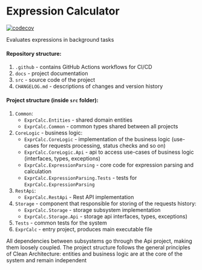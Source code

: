 # Expression Calculator

[![codecov](https://codecov.io/github/ikjob/expr-calc/graph/badge.svg?token=6UM2YH20NZ)](https://codecov.io/github/ikjob/expr-calc)

Evaluates expressions in background tasks

#### Repository structure:
1. `.github` - contains GitHub Actions workflows for CI/CD
2. `docs` - project documentation
3. `src` - source code of the project
4. `CHANGELOG.md` - descriptions of changes and version history


#### Project structure (inside `src` folder):
1. `Common`:
   - `ExprCalc.Entities` - shared domain entities
   - `ExprCalc.Common` - common types shared between all projects
2. `CoreLogic` - business logic:
   - `ExprCalc.CoreLogic` - implementation of the business logic (use-cases for requests processing, status checks and so on)
   - `ExprCalc.CoreLogic.Api` - api to access use-cases of business logic (interfaces, types, exceptions)
   - `ExprCalc.ExpressionParsing` - core code for expression parsing and calculation
   - `ExprCalc.ExpressionParsing.Tests` - tests for `ExprCalc.ExpressionParsing`
3. `RestApi`:
   - `ExprCalc.RestApi` - Rest API implementation
4. `Storage` - component that responsible for storing of the requests history:
   - `ExprCalc.Storage` - storage subsystem implementation
   - `ExprCalc.Storage.Api` - storage api interfaces, types, exceptions)
5. `Tests` - common tests for the system
6. `ExprCalc` - entry project, produces main executable file


All dependencies between subsystems go through the Api project, making them loosely coupled. The project structure follows the general principles of Clean Architecture: entities and business logic are at the core of the system and remain independent